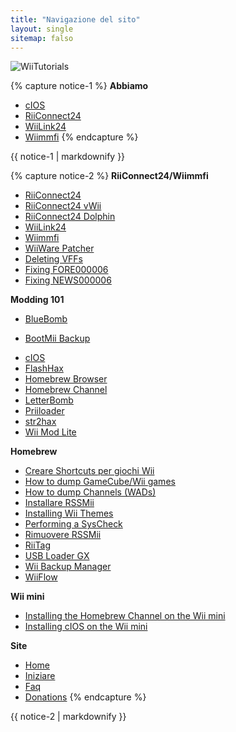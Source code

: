 ```yaml
---
title: "Navigazione del sito"
layout: single
sitemap: falso
---
```


![WiiTutorials](/images/WiiTutorials.jpg)

{% capture notice-1 %}
**Abbiamo**

+ [cIOS](cios)
+ [RiiConnect24](riiConnect24)
+ [WiiLink24](wiilink24)
+ [Wiimmfi](wiimmfi)
{% endcapture %}
<div class="notice--info">{{ notice-1 | markdownify }}</div>

{% capture notice-2 %}
**RiiConnect24/Wiimmfi**
+ [RiiConnect24](riiConnect24)
+ [RiiConnect24 vWii](riiconnect24-vwii)
+ [RiiConnect24 Dolphin](riiconnect24-dolphin)
+ [WiiLink24](wiilink24)
+ [Wiimmfi](wiimmfi)
+ [WiiWare Patcher](wiiwarepatcher)
+ [Deleting VFFs](deleting-vffs)
+ [Fixing FORE000006](riiconnect24-batteryfix)
+ [Fixing NEWS000006](news000006)

**Modding 101**
+ [BlueBomb](bluebomb)
* [BootMii Backup](bootmii)
+ [cIOS](cios)
+ [FlashHax](flashhax)
+ [Homebrew Browser](hbb)
+ [Homebrew Channel](hbc)
+ [LetterBomb](letterbomb)
+ [Priiloader](priiloader)
+ [str2hax](str2hax)
+ [Wii Mod Lite](wiimodlite)

**Homebrew**
+ [Creare Shortcuts per giochi Wii](wiigsc)
+ [How to dump GameCube/Wii games](dump-games)
+ [How to dump Channels (WADs)](dump-wads)
+ [Installare RSSMii](rssmii)
+ [Installing Wii Themes](themes)
+ [Performing a SysCheck](syscheck)
+ [Rimuovere RSSMii](rssmii-remove)
+ [RiiTag](riitag)
+ [USB Loader GX](usbloadergx)
+ [Wii Backup Manager](wiibackupmanager)
+ [WiiFlow](wiiflow)

**Wii mini**
+ [Installing the Homebrew Channel on the Wii mini](hbc-mini)
+ [Installing cIOS on the Wii mini](cios-mini)

**Site**
+ [Home](/)
+ [Iniziare](iniziare)
+ [Faq](faq)
+ [Donations](donations)
{% endcapture %}
<div class="notice--primary">{{ notice-2 | markdownify }}</div>
